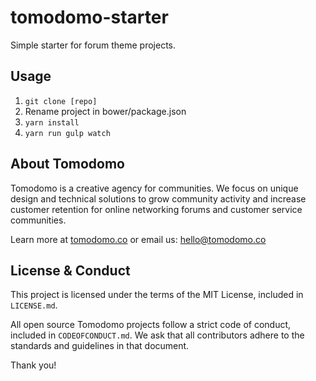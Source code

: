 # tomodomo-starter

Simple starter for forum theme projects.

## Usage

1. `git clone [repo]`
2. Rename project in bower/package.json
3. `yarn install`
4. `yarn run gulp watch`

## About Tomodomo

Tomodomo is a creative agency for communities. We focus on unique design and technical solutions to grow community activity and increase customer retention for online networking forums and customer service communities.

Learn more at [tomodomo.co](https://tomodomo.co) or email us: [hello@tomodomo.co](mailto:hello@tomodomo.co)

## License & Conduct

This project is licensed under the terms of the MIT License, included in `LICENSE.md`.

All open source Tomodomo projects follow a strict code of conduct, included in `CODEOFCONDUCT.md`. We ask that all contributors adhere to the standards and guidelines in that document.

Thank you!
